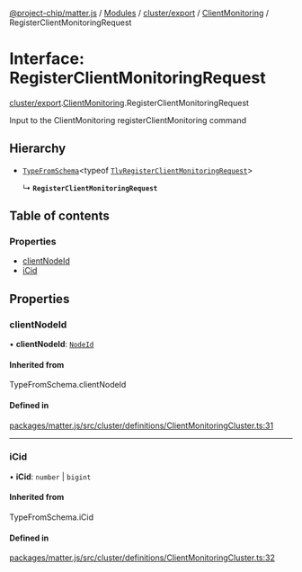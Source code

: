 [@project-chip/matter.js](../README.md) / [Modules](../modules.md) / [cluster/export](../modules/cluster_export.md) / [ClientMonitoring](../modules/cluster_export.ClientMonitoring.md) / RegisterClientMonitoringRequest

# Interface: RegisterClientMonitoringRequest

[cluster/export](../modules/cluster_export.md).[ClientMonitoring](../modules/cluster_export.ClientMonitoring.md).RegisterClientMonitoringRequest

Input to the ClientMonitoring registerClientMonitoring command

## Hierarchy

- [`TypeFromSchema`](../modules/tlv_export.md#typefromschema)\<typeof [`TlvRegisterClientMonitoringRequest`](../modules/cluster_export.ClientMonitoring.md#tlvregisterclientmonitoringrequest)\>

  ↳ **`RegisterClientMonitoringRequest`**

## Table of contents

### Properties

- [clientNodeId](cluster_export.ClientMonitoring.RegisterClientMonitoringRequest.md#clientnodeid)
- [iCid](cluster_export.ClientMonitoring.RegisterClientMonitoringRequest.md#icid)

## Properties

### clientNodeId

• **clientNodeId**: [`NodeId`](../modules/datatype_export.md#nodeid)

#### Inherited from

TypeFromSchema.clientNodeId

#### Defined in

[packages/matter.js/src/cluster/definitions/ClientMonitoringCluster.ts:31](https://github.com/project-chip/matter.js/blob/5f71eedebdb9fa54338bde320c311bb359b7455d/packages/matter.js/src/cluster/definitions/ClientMonitoringCluster.ts#L31)

___

### iCid

• **iCid**: `number` \| `bigint`

#### Inherited from

TypeFromSchema.iCid

#### Defined in

[packages/matter.js/src/cluster/definitions/ClientMonitoringCluster.ts:32](https://github.com/project-chip/matter.js/blob/5f71eedebdb9fa54338bde320c311bb359b7455d/packages/matter.js/src/cluster/definitions/ClientMonitoringCluster.ts#L32)
